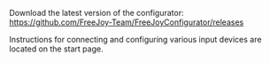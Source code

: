Download the latest version of the configurator:
https://github.com/FreeJoy-Team/FreeJoyConfigurator/releases

Instructions for connecting and configuring various input devices are located on the start page.
